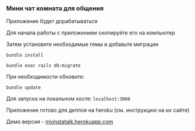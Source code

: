 ### Мини чат комната для общения

Приложение будет дорабатываться

Для начала работы с приложением скопируйте его на компьютер

Затем установите необходимые гемы и добавьте миграции

`bundle install`

`bundle exec rails db:migrate`

При необходимости обновите: 

`bundle update`

Для запуска на локальном хосте: `localhost:3000`

Приложение готово для деплоя на heroku (см. инструкцию на их сайте)

 Демо версия - [myinstatalk.herokuapp.com](https://myinstatalk.herokuapp.com/)
